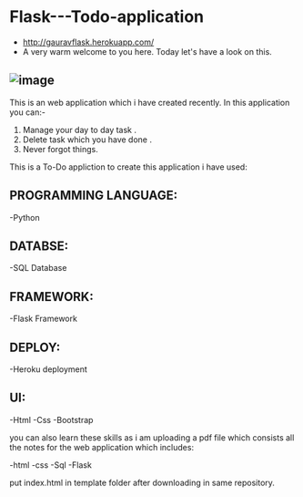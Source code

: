 # Flask---Todo-application
- http://gauravflask.herokuapp.com/
- A very warm welcome to you here. Today let's have a look on this.


![image](https://user-images.githubusercontent.com/93917207/162195392-a30b162d-4d6d-46d4-ac2f-884f76afa572.png)
-

This is an web application which i have created recently.
In this application you can:-

1) Manage your day to day task .
2) Delete task which you have done .
3) Never forgot things.


This is a To-Do appliction to create this application i have used:

PROGRAMMING LANGUAGE:
--
-Python

DATABSE:
--
-SQL Database


FRAMEWORK:
--
-Flask Framework

DEPLOY:
--
-Heroku deployment

UI:
--
-Html
-Css
-Bootstrap



you can also learn these skills as i am uploading a pdf file which consists all the notes for the web application which includes:

-html
-css
-Sql
-Flask



put index.html in template folder after downloading in same repository.
